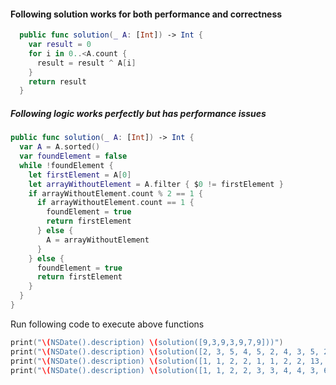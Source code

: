 #### Following solution works for both performance and correctness

```swift
  public func solution(_ A: [Int]) -> Int {
    var result = 0
    for i in 0..<A.count {
      result = result ^ A[i]
    }
    return result
  }
```

##### Following logic works perfectly but has performance issues

```swift
public func solution(_ A: [Int]) -> Int {
  var A = A.sorted()
  var foundElement = false
  while !foundElement {
    let firstElement = A[0]
    let arrayWithoutElement = A.filter { $0 != firstElement }
    if arrayWithoutElement.count % 2 == 1 {
      if arrayWithoutElement.count == 1 {
        foundElement = true
        return firstElement
      } else {
        A = arrayWithoutElement
      }
    } else {
      foundElement = true
      return firstElement
    }
  }
}
```

Run following code to execute above functions

```swift
print("\(NSDate().description) \(solution([9,3,9,3,9,7,9]))")
print("\(NSDate().description) \(solution([2, 3, 5, 4, 5, 2, 4, 3, 5, 2, 4, 4, 2]))")
print("\(NSDate().description) \(solution([1, 1, 2, 2, 1, 1, 2, 2, 13, 1, 1, 40, 40, 13, 13]))")
print("\(NSDate().description) \(solution([1, 1, 2, 2, 3, 3, 4, 4, 3, 600, 600, 4, 4]))")
```

